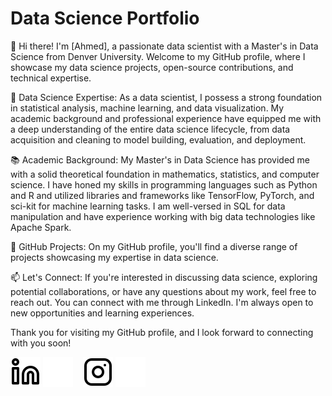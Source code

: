 # Data Science Portfolio

👋 Hi there! I'm [Ahmed], a passionate data scientist with a Master's in Data Science from Denver University. Welcome to my GitHub profile, where I showcase my data science projects, open-source contributions, and technical expertise.

🔬 Data Science Expertise:
As a data scientist, I possess a strong foundation in statistical analysis, machine learning, and data visualization. My academic background and professional experience have equipped me with a deep understanding of the entire data science lifecycle, from data acquisition and cleaning to model building, evaluation, and deployment.

📚 Academic Background:
My Master's in Data Science has provided me with a solid theoretical foundation in mathematics, statistics, and computer science. I have honed my skills in programming languages such as Python and R and utilized libraries and frameworks like TensorFlow, PyTorch, and sci-kit for machine learning tasks. I am well-versed in SQL for data manipulation and have experience working with big data technologies like Apache Spark.

🚀 GitHub Projects:
On my GitHub profile, you'll find a diverse range of projects showcasing my expertise in data science.

📫 Let's Connect:
If you're interested in discussing data science, exploring potential collaborations, or have any questions about my work, feel free to reach out. You can connect with me through LinkedIn. I'm always open to new opportunities and learning experiences.

Thank you for visiting my GitHub profile, and I look forward to connecting with you soon!

[![website](./img/linkedin-light.svg)](https://linkedin.com/in/amido84#gh-light-mode-only)
[![website](./img/linkedin-dark.svg)](https://linkedin.com/in/amido84#gh-dark-mode-only)
&nbsp;&nbsp;
[![website](./img/instagram-light.svg)](https://instagram.com/amido_84#gh-light-mode-only)
[![website](./img/instagram-dark.svg)](https://instagram.com/amido_84#gh-dark-mode-only)
